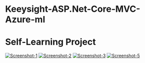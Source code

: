 # Keeysight-ASP.Net-Core-MVC-Azure-ml
# Self-Learning Project

<a href="https://ibb.co/SQQNrgp"><img src="https://i.ibb.co/n33rCyS/Screenshot-1.png" alt="Screenshot-1" border="0"></a>
<a href="https://ibb.co/1mcxrQk"><img src="https://i.ibb.co/0G53C2x/Screenshot-2.png" alt="Screenshot-2" border="0"></a>
<a href="https://ibb.co/gD014SC"><img src="https://i.ibb.co/XznBY7T/Screenshot-3.png" alt="Screenshot-3" border="0"></a>
<a href="https://ibb.co/GxB0K6p"><img src="https://i.ibb.co/Vjrt719/Screenshot-5.png" alt="Screenshot-5" border="0"></a>
